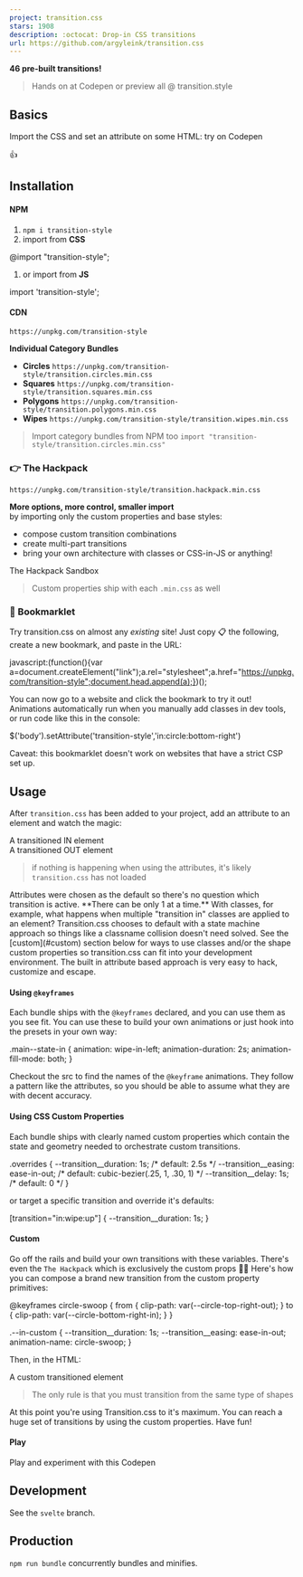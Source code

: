 ```yaml
---
project: transition.css
stars: 1908
description: :octocat: Drop-in CSS transitions
url: https://github.com/argyleink/transition.css
---
```


**46 pre-built transitions!**

> Hands on at Codepen or preview all @ transition.style

  
  

Basics
------

Import the CSS and set an attribute on some HTML: try on Codepen  

<link rel\="stylesheet" href\="https://unpkg.com/transition-style"\>

<div transition-style\="in:wipe:up"\>
  👍
</div\>

  
  

Installation
------------

#### NPM

1.  `npm i transition-style`
2.  import from **CSS**

@import "transition-style";

1.  or import from **JS**

import 'transition-style';

#### CDN

`https://unpkg.com/transition-style`

  

**Individual Category Bundles**

-   **Circles** `https://unpkg.com/transition-style/transition.circles.min.css`
-   **Squares** `https://unpkg.com/transition-style/transition.squares.min.css`
-   **Polygons** `https://unpkg.com/transition-style/transition.polygons.min.css`
-   **Wipes** `https://unpkg.com/transition-style/transition.wipes.min.css`

> Import category bundles from NPM too `import "transition-style/transition.circles.min.css"`

  

### 👉 The Hackpack

`https://unpkg.com/transition-style/transition.hackpack.min.css`

**More options, more control, smaller import**  
by importing only the custom properties and base styles:

-   compose custom transition combinations
-   create multi-part transitions
-   bring your own architecture with classes or CSS-in-JS or anything!

The Hackpack Sandbox

> Custom properties ship with each `.min.css` as well

  

### 🔗 Bookmarklet

Try transition.css on almost any _existing_ site! Just copy 📋 the following, create a new bookmark, and paste in the URL:

javascript:(function(){var a\=document.createElement("link");a.rel\="stylesheet";a.href\="https://unpkg.com/transition-style";document.head.append(a);})();

You can now go to a website and click the bookmark to try it out! Animations automatically run when you manually add classes in dev tools, or run code like this in the console:

$('body').setAttribute('transition-style','in:circle:bottom-right')

Caveat: this bookmarklet doesn't work on websites that have a strict CSP set up.

  

  
  

Usage
-----

After `transition.css` has been added to your project, add an attribute to an element and watch the magic:

<div transition-style\="in:circle:bottom-right"\>
  A transitioned IN element
</div\>

<div transition-style\="out:wipe:down"\>
  A transitioned OUT element
</div\>

> if nothing is happening when using the attributes, it's likely `transition.css` has not loaded

  
Attributes were chosen as the default so there's no question which transition is active. \*\*There can be only 1 at a time.\*\* With classes, for example, what happens when multiple "transition in" classes are applied to an element? Transition.css chooses to default with a state machine approach so things like a classname collision doesn't need solved. See the \[custom\](#custom) section below for ways to use classes and/or the shape custom properties so transition.css can fit into your development environment. The built in attribute based approach is very easy to hack, customize and escape.

#### Using `@keyframes`

Each bundle ships with the `@keyframes` declared, and you can use them as you see fit. You can use these to build your own animations or just hook into the presets in your own way:

.main--state-in {
  animation: wipe-in-left;
  animation-duration: 2s;
  animation-fill-mode: both;
}

Checkout the src to find the names of the `@keyframe` animations. They follow a pattern like the attributes, so you should be able to assume what they are with decent accuracy.

  

#### Using CSS Custom Properties

Each bundle ships with clearly named custom properties which contain the state and geometry needed to orchestrate custom transitions.

.overrides {
  \--transition\_\_duration: 1s;            /\* default: 2.5s \*/
  \--transition\_\_easing: ease-in-out;     /\* default: cubic-bezier(.25, 1, .30, 1) \*/
  \--transition\_\_delay: 1s;               /\* default: 0 \*/
}

or target a specific transition and override it's defaults:

\[transition\="in:wipe:up"\] {
  \--transition\_\_duration: 1s;
}

  

#### Custom

Go off the rails and build your own transitions with these variables. There's even the `The Hackpack` which is exclusively the custom props 🤘💀 Here's how you can compose a brand new transition from the custom property primitives:

@keyframes circle-swoop {
  from {
    clip-path: var(\--circle-top-right-out);
  }
  to {
    clip-path: var(\--circle-bottom-right-in);
  }
}

.\--in-custom {
  \--transition\_\_duration: 1s;
  \--transition\_\_easing: ease-in-out;
  animation-name: circle-swoop;
}

Then, in the HTML:

<div transition-style class\="\--in-custom"\>
  A custom transitioned element
</div\>

> The only rule is that you must transition from the same type of shapes

At this point you're using Transition.css to it's maximum. You can reach a huge set of transitions by using the custom properties. Have fun!

#### Play

Play and experiment with this Codepen

  
  

Development
-----------

See the `svelte` branch.

Production
----------

`npm run bundle` concurrently bundles and minifies.
